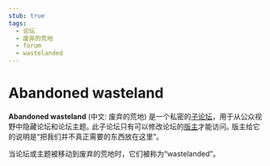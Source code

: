 ```yaml
---
stub: true
tags:
  - 论坛
  - 废弃的荒地
  - forum
  - wastelanded
---
```


# Abandoned wasteland

**Abandoned wasteland** (中文: 废弃的荒地) 是一个私密的[子论坛](https://osu.ppy.sh/community/forums)，用于从公众视野中隐藏论坛和论坛主题｡ 此子论坛只有可以修改论坛的[版主](/wiki/People/The_Team/Global_Moderation_Team)才能访问｡ 版主给它的说明是“把我们并不真正需要的东西放在这里”｡

当论坛或主题被移动到废弃的荒地时，它们被称为“wastelanded”。
